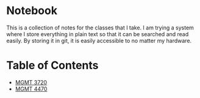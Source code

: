 # Notebook

This is a collection of notes for the classes that I take. I am trying a system where I store everything in plain text so that it can be searched and read easily. By storing it in git, it is easily accessible to no matter my hardware.

# Table of Contents

- [MGMT 3720](./mgmt_3720/README.md)
- [MGMT 4470](./mgmt_4470/README.md)

